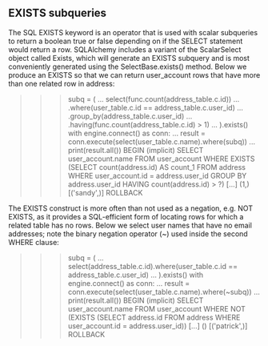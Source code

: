 ## EXISTS subqueries
The SQL EXISTS keyword is an operator that is used with scalar subqueries to return a boolean true or false depending on if the SELECT statement would return a row. SQLAlchemy includes a variant of the ScalarSelect object called Exists, which will generate an EXISTS subquery and is most conveniently generated using the SelectBase.exists() method. Below we produce an EXISTS so that we can return user_account rows that have more than one related row in address:

>>> subq = (
...     select(func.count(address_table.c.id))
...     .where(user_table.c.id == address_table.c.user_id)
...     .group_by(address_table.c.user_id)
...     .having(func.count(address_table.c.id) > 1)
... ).exists()
>>> with engine.connect() as conn:
...     result = conn.execute(select(user_table.c.name).where(subq))
...     print(result.all())
BEGIN (implicit)
SELECT user_account.name
FROM user_account
WHERE EXISTS (SELECT count(address.id) AS count_1
FROM address
WHERE user_account.id = address.user_id GROUP BY address.user_id
HAVING count(address.id) > ?)
[...] (1,)
[('sandy',)]
ROLLBACK

The EXISTS construct is more often than not used as a negation, e.g. NOT EXISTS, as it provides a SQL-efficient form of locating rows for which a related table has no rows. Below we select user names that have no email addresses; note the binary negation operator (~) used inside the second WHERE clause:

>>> subq = (
...     select(address_table.c.id).where(user_table.c.id == address_table.c.user_id)
... ).exists()
>>> with engine.connect() as conn:
...     result = conn.execute(select(user_table.c.name).where(~subq))
...     print(result.all())
BEGIN (implicit)
SELECT user_account.name
FROM user_account
WHERE NOT (EXISTS (SELECT address.id
FROM address
WHERE user_account.id = address.user_id))
[...] ()
[('patrick',)]
ROLLBACK
